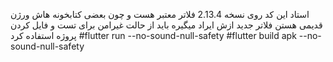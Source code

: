 استاد این کد روی نسخه 2.13.4 فلاتر معتبر هست و چون بعضی کتابخونه هاش ورژن قدیمی هستن فلاتر جدید ازش ایراد میگیره باید از حالت غیرامن برای تست و فایل کردن پروژه استفاده کرد
#flutter run --no-sound-null-safety
#flutter build apk --no-sound-null-safety
